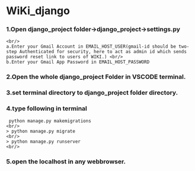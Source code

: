 # WiKi_django

### 1.Open django_project folder->django_project->settings.py  
	<br/>
	a.Enter your Gmail Account in EMAIL_HOST_USER(gmail-id should be two-step Authenticated for security, here to act as admin id which sends password reset link to users of WIKI.) <br/>
	b.Enter your Gmail App Password in EMAIL_HOST_PASSWORD
	
### 2.Open the whole django_project Folder in VSCODE terminal.

### 3.set terminal directory to django_project folder directory.

### 4.type following in terminal <br/>
	 python manage.py makemigrations 
	<br/>
	> python manage.py migrate
	<br/>
	> python manage.py runserver 
	<br/>
	
### 5.open the localhost in any webbrowser.

